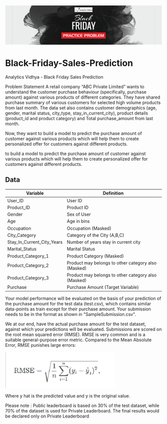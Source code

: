 ![title](BlackFriday.png)


# Black-Friday-Sales-Prediction
Analytics Vidhya - Black Friday Sales Prediction

Problem Statement
A retail company “ABC Private Limited” wants to understand the customer purchase behaviour (specifically, purchase amount) against various products of different categories. They have shared purchase summary of various customers for selected high volume products from last month.
The data set also contains customer demographics (age, gender, marital status, city_type, stay_in_current_city), product details (product_id and product category) and Total purchase_amount from last month.

Now, they want to build a model to predict the purchase amount of customer against various products which will help them to create personalized offer for customers against different products.


to build a model to predict the purchase amount of customer against various products which will help them to create personalized offer for customers against different products.

## Data
|Variable	|Definition|
|----------------------|-------------------------------|
|User_ID	|User ID|
|Product_ID	|Product ID|
|Gender	|Sex of User|
|Age |Age in bins|
|Occupation	|Occupation (Masked)|
|City_Category	|Category of the City (A,B,C)|
|Stay_In_Current_City_Years	|Number of years stay in current city|
|Marital_Status	|Marital Status|
|Product_Category_1	|Product Category (Masked)|
|Product_Category_2	|Product may belongs to other category also (Masked)|
|Product_Category_3	|Product may belongs to other category also (Masked)|
|Purchase	|Purchase Amount (Target Variable)|


Your model performance will be evaluated on the basis of your prediction of the purchase amount for the test data (test.csv), which contains similar data-points as train except for their purchase amount. Your submission needs to be in the format as shown in "SampleSubmission.csv".

We at our end, have the actual purchase amount for the test dataset, against which your predictions will be evaluated. Submissions are scored on the root mean squared error (RMSE). RMSE is very common and is a suitable general-purpose error metric. Compared to the Mean Absolute Error, RMSE punishes large errors:

![title](rmse.png)

Where y hat is the predicted value and y is the original value.

Please note :
Public leaderboard is based on 30% of the test dataset, while 70% of the dataset is used for Private Leaderboard.
The final results would be declared only on Private Leaderboard

